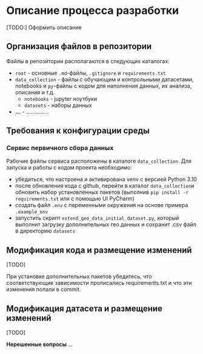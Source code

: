 # Описание процесса разработки
[TODO:] Оформить описание

## Организация файлов в репозитории
Файлы в репозитории располагаются в следующих каталогах: 
- `root` - основные `.md`-файлы, `.gitignore` и `requirements.txt`
- `data_collection` - файлы с обучающим и контрольными датасетами, notebooks и 
`py`-файлы с кодом для наполнения данных, их анализа, описания и т.д.
  - `notebooks` - jupyter ноутбуки
  - `datasets` - наборы данных
- **...** - ...............

## Требования к конфигурации среды

### Сервис первичного сбора данных
Рабочие файлы сервиса расположены в каталоге `data_collection`. 
Для запуска и работы с кодом проекта необходимо:
- убедиться, что настроена и активирована venv с версией Python 3.10
- после обновления кода с github, перейти в каталог `data_collection`и обновить 
набор установленных пакетов (выполнив `pip install -r requirements.txt` или 
с помощью UI PyCharm) 
- создать файл `.env` с переменными окружения на основе примера `.example_env`
- запустить скрипт `extend_geo_data_initial_dataset.py`, который выполнит загрузку дополнительных гео данных и сохранит .csv файл в директорию `datasets`

## Модификация кода и размещение изменений
[TODO]

При установке дополнительных пакетов убедитесь, что соответствующие зависимости 
прописались requirements.txt и что эти изменения попали в commit. 

## Модификация датасета и размещение изменений
[TODO]

**Нерешенные вопросы**
...
